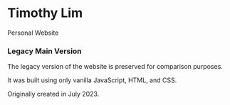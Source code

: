# Timothy Lim
Personal Website

### Legacy Main Version

The legacy version of the website is preserved for comparison purposes.

It was built using only vanilla JavaScript, HTML, and CSS.

Originally created in July 2023.
